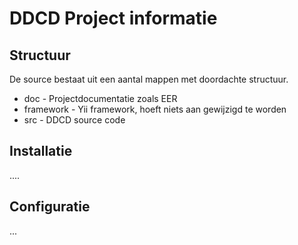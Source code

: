 # DDCD Project informatie #


## Structuur ##
De source bestaat uit een aantal mappen met doordachte structuur.

* doc - Projectdocumentatie zoals EER
* framework - Yii framework, hoeft niets aan gewijzigd te worden
* src - DDCD source code

## Installatie ##

....

## Configuratie ##

...